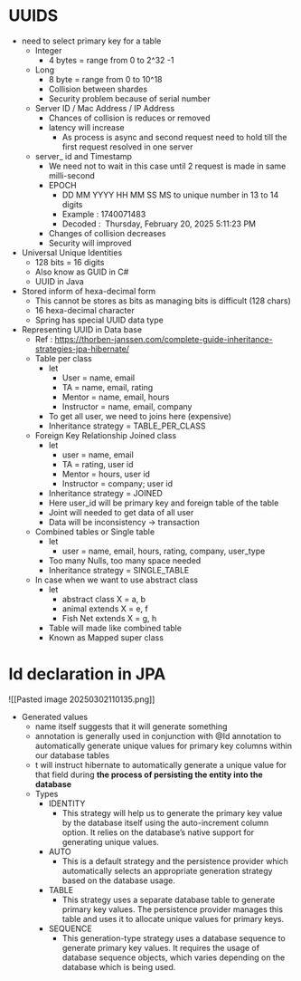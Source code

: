 

# UUIDS
- need to select primary key for a table
	- Integer
		- 4 bytes = range from 0 to 2^32 -1
	- Long
		- 8 byte = range from 0 to 10^18
		- Collision between shardes
		- Security problem because of serial number
	- Server ID / Mac Address / IP Address
		- Chances of collision is reduces or removed
		- latency will increase
			- As process is async and second request need to hold till the first request resolved in one server
	- server_ id and Timestamp
		- We need not to wait in this case until 2 request is made in same milli-second
		- EPOCH
			- DD MM YYYY HH MM SS MS to unique number in 13 to 14 digits
			- Example : 1740071483
			- Decoded :  Thursday, February 20, 2025 5:11:23 PM
		- Changes of collision decreases
		- Security will improved
- Universal Unique Identities
	- 128 bits = 16 digits
	- Also know as GUID in C#
	- UUID in Java
- Stored inform of hexa-decimal form
	- This cannot be stores as bits as managing bits is difficult (128 chars)
	- 16 hexa-decimal character 
	- Spring has special UUID data type
- Representing UUID in Data base
	- Ref : https://thorben-janssen.com/complete-guide-inheritance-strategies-jpa-hibernate/
	- Table per class
		- let
			- User = name, email
			- TA  = name, email, rating
			- Mentor = name, email, hours
			- Instructor  = name, email, company
		- To get all user, we need to joins here (expensive)
		- Inheritance strategy = TABLE_PER_CLASS
	- Foreign Key Relationship Joined class
		- let
			- user  = name, email
			- TA = rating, user id
			- Mentor = hours, user id
			- Instructor = company; user id
		-  Inheritance strategy = JOINED
		- Here user_id will be primary key and foreign table of the table
		- Joint will needed to get data of all user
		- Data will be inconsistency -> transaction
	- Combined tables or Single table
		- let
			- user = name, email, hours, rating, company, user_type
		- Too many Nulls, too many space needed
		-  Inheritance strategy = SINGLE_TABLE
	- In case when we want to use abstract class
		- let 
			- abstract class X = a, b
			- animal extends X = e, f
			- Fish Net extends X = g, h
		- Table will made like combined table
		- Known as Mapped super class

# Id declaration in JPA
![[Pasted image 20250302110135.png]]
- Generated values
	- name itself suggests that it will generate something
	- annotation is generally used in conjunction with @Id annotation to automatically generate unique values for primary key columns within our database tables
	- t will instruct hibernate to automatically generate a unique value for that field during **the process of persisting the entity into the database**
	- Types
		- IDENTITY
			- This strategy will help us to generate the primary key value by the database itself using the auto-increment column option. It relies on the database’s native support for generating unique values.
		- AUTO
			- This is a default strategy and the persistence provider which automatically selects an appropriate generation strategy based on the database usage.
		- TABLE
			- This strategy uses a separate database table to generate primary key values. The persistence provider manages this table and uses it to allocate unique values for primary keys.
		- SEQUENCE 
			- This generation-type strategy uses a database sequence to generate primary key values. It requires the usage of database sequence objects, which varies depending on the database which is being used.
